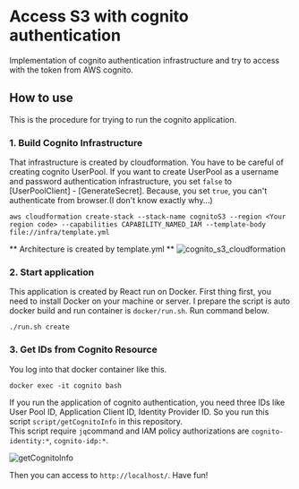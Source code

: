 # Access S3 with cognito authentication
Implementation of cognito authentication infrastructure and try to access with the token from AWS cognito.

## How to use
This is the procedure for trying to run the cognito application.

### 1. Build Cognito Infrastructure
That infrastructure is created by cloudformation. You have to be careful of creating cognito UserPool. If you want to create UserPool as a username and password authentication infrastructure, you set `false` to [UserPoolClient] - [GenerateSecret]. Because, you set `true`, you can't authenticate from browser.(I don't know exactly why...)

```
aws cloudformation create-stack --stack-name cognitoS3 --region <Your region code> --capabilities CAPABILITY_NAMED_IAM --template-body file://infra/template.yml
```
** Architecture is created by template.yml **
![cognito_s3_cloudformation](https://user-images.githubusercontent.com/18078024/117558493-ee18b600-b0b8-11eb-9678-d2860cf7c7f1.png)

### 2. Start application
This application is created by React run on Docker. First thing first, you need to install Docker on your machine or server. I prepare the script is auto docker build and run container is `docker/run.sh`. Run command below.
```
./run.sh create
```

### 3. Get IDs from Cognito Resource
You log into that docker container like this.
```
docker exec -it cognito bash
```
If you run the application of cognito authentication, you need three IDs like User Pool ID, Application Client ID, Identity Provider ID. So you run this script `script/getCognitoInfo` in this repository.<br/>
This script require `jq`command and IAM policy authorizations are `cognito-identity:*`,  `cognito-idp:*`.<br/>

![getCognitoInfo](https://user-images.githubusercontent.com/18078024/117558973-57e68f00-b0bc-11eb-81dc-ebd490f913bf.png)

Then you can access to `http://localhost/`. Have fun!
